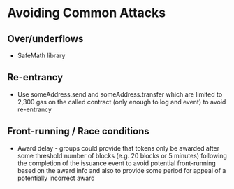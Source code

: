 # Avoiding Common Attacks

## Over/underflows
* SafeMath library

## Re-entrancy
* Use someAddress.send and someAddress.transfer which are limited to 2,300 gas on the called contract (only enough to log and event) to avoid re-entrancy

## Front-running / Race conditions
* Award delay - groups could provide that tokens only be awarded after some threshold number of blocks (e.g. 20 blocks or 5 minutes) following the completion of the issuance event to avoid potential front-running based on the award info and also to provide some period for appeal of a potentially incorrect award
